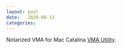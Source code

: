 ```yaml
---
layout: post
date:   2020-08-13
categories:
---
```

Notarized VMA for Mac Catalina <a href="zvm/vma/">VMA Utility</a>.
